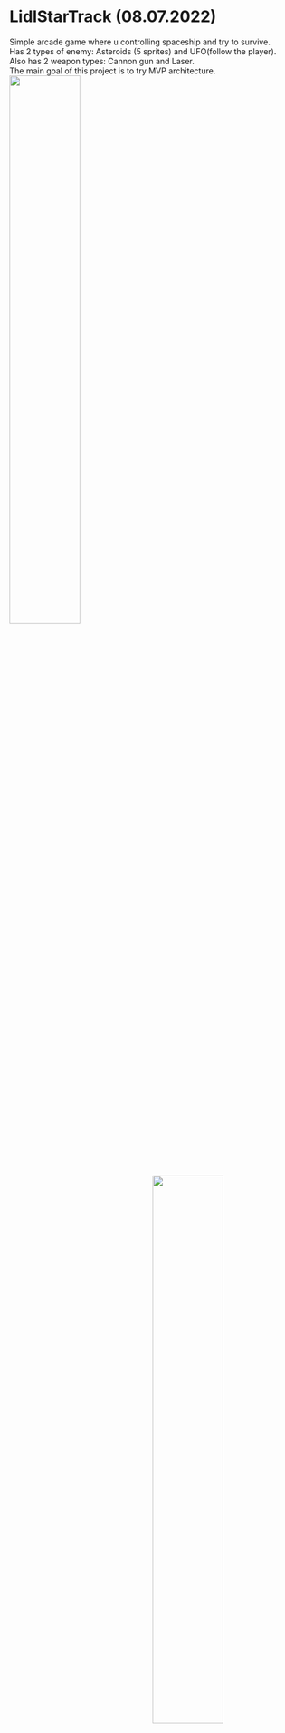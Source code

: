 # LidlStarTrack (08.07.2022)
Simple arcade game where u controlling spaceship and try to survive.  
Has 2 types of enemy: Asteroids (5 sprites) and UFO(follow the player).  
Also has 2 weapon types: Cannon gun and Laser.  
The main goal of this project is to try MVP architecture.  
<img src="https://github.com/TreeHunter9/LidlStarTrack/blob/main/READMEData/Gif/1.gif" width="49.8%" img align="left" />
<img src="https://github.com/TreeHunter9/LidlStarTrack/blob/main/READMEData/Gif/2.gif" width="49.8%" img align="right" />
